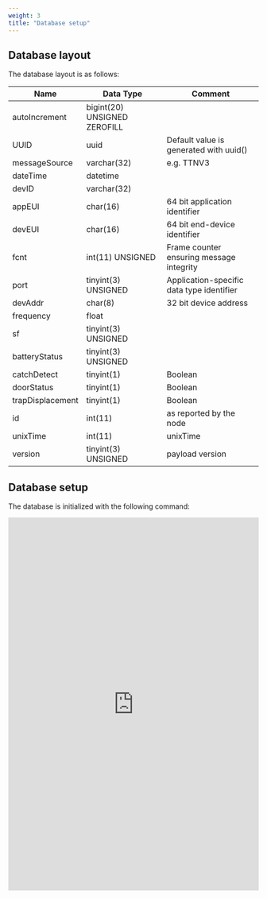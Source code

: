 ```yaml
---
weight: 3
title: "Database setup"
---
```


## Database layout
The database layout is as follows:

| Name            | Data Type                  | Comment                                   |
|-----------------|----------------------------|-------------------------------------------|
| autoIncrement   | bigint(20) UNSIGNED ZEROFILL |                                           |
| UUID            | uuid                       | Default value is generated with uuid()    |
| messageSource   | varchar(32)                | e.g. TTNV3                                |
| dateTime        | datetime                   |                                           |
| devID           | varchar(32)                |                                           |
| appEUI          | char(16)                   | 64 bit application identifier             |
| devEUI          | char(16)                   | 64 bit end-device identifier              |
| fcnt            | int(11) UNSIGNED           | Frame counter ensuring message integrity  |
| port            | tinyint(3) UNSIGNED        | Application-specific data type identifier |
| devAddr         | char(8)                    | 32 bit device address                     |
| frequency       | float                      |                                           |
| sf              | tinyint(3) UNSIGNED        |                                           |
| batteryStatus   | tinyint(3) UNSIGNED        |                                           |
| catchDetect     | tinyint(1)                 | Boolean                                   |
| doorStatus      | tinyint(1)                 | Boolean                                   |
| trapDisplacement| tinyint(1)                 | Boolean                                   |
| id              | int(11)                    | as reported by the node                   |
| unixTime        | int(11)                    | unixTime                                  |
| version         | tinyint(3) UNSIGNED        | payload version                           |

## Database setup
The database is initialized with the following command:
<iframe frameborder="0" scrolling="no" style="width:100%; height:751px;" allow="clipboard-write" src="https://emgithub.com/iframe.html?target=https%3A%2F%2Fgithub.com%2Fjjgroenendijk%2Fmuskrattrap%2Fblob%2Fmain%2FserverSide%2FdatabaseSetup.sql&style=github&type=code&showBorder=on&showLineNumbers=on&showFileMeta=on&showCopy=on"></iframe>
